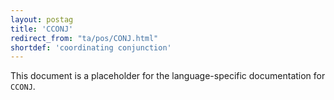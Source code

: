 ```yaml
---
layout: postag
title: 'CCONJ'
redirect_from: "ta/pos/CONJ.html"
shortdef: 'coordinating conjunction'
---
```


This document is a placeholder for the language-specific documentation
for `CCONJ`.

